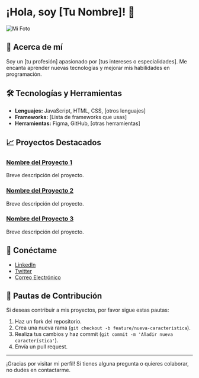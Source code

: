 # ¡Hola, soy [Tu Nombre]! 👋

![Mi Foto](URL_DE_TU_FOTO)

## 🌟 Acerca de mí
Soy un [tu profesión] apasionado por [tus intereses o especialidades]. Me encanta aprender nuevas tecnologías y mejorar mis habilidades en programación.

## 🛠 Tecnologías y Herramientas
- **Lenguajes:** JavaScript, HTML, CSS, [otros lenguajes]
- **Frameworks:** [Lista de frameworks que usas]
- **Herramientas:** Figma, GitHub, [otras herramientas]

## 📈 Proyectos Destacados
### [Nombre del Proyecto 1](URL_DEL_PROYECTO_1)
Breve descripción del proyecto.

### [Nombre del Proyecto 2](URL_DEL_PROYECTO_2)
Breve descripción del proyecto.

### [Nombre del Proyecto 3](URL_DEL_PROYECTO_3)
Breve descripción del proyecto.

## 💬 Conéctame
- [LinkedIn](URL_DE_TU_LINKEDIN)
- [Twitter](URL_DE_TU_TWITTER)
- [Correo Electrónico](mailto:TU_CORREO)

## 📝 Pautas de Contribución
Si deseas contribuir a mis proyectos, por favor sigue estas pautas:
1. Haz un fork del repositorio.
2. Crea una nueva rama (`git checkout -b feature/nueva-caracteristica`).
3. Realiza tus cambios y haz commit (`git commit -m 'Añadir nueva característica'`).
4. Envía un pull request.

---

¡Gracias por visitar mi perfil! Si tienes alguna pregunta o quieres colaborar, no dudes en contactarme.
